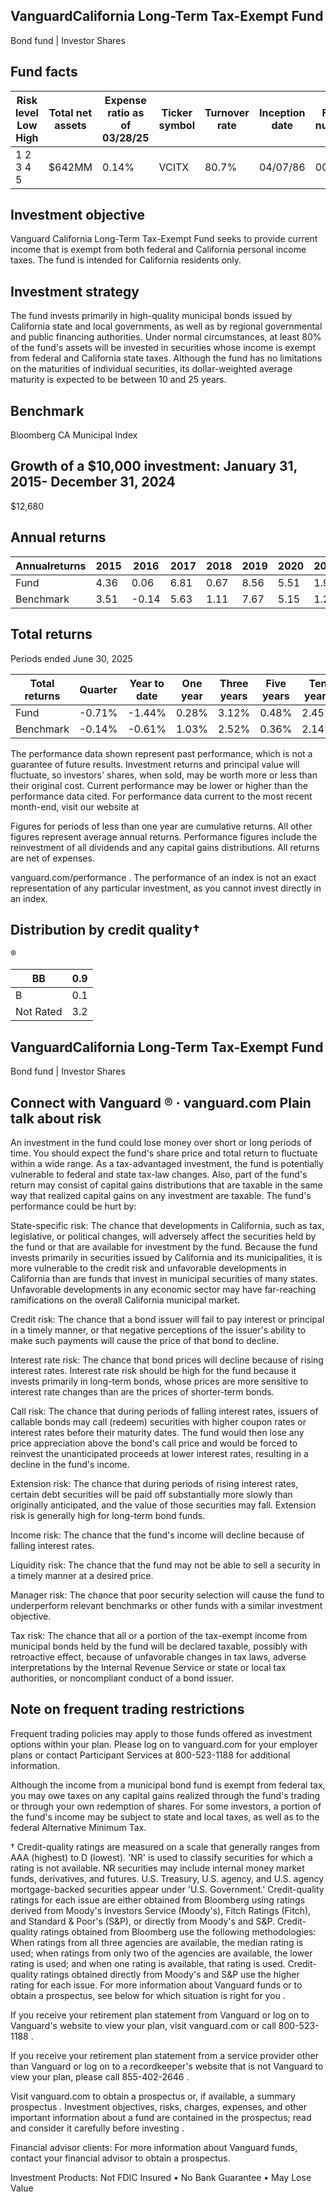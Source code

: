 ## VanguardCalifornia Long-Term Tax-Exempt Fund

Bond fund | Investor Shares

## Fund facts

| Risk level Low High   | Total net assets   | Expense ratio as of 03/28/25   | Ticker symbol   | Turnover rate   | Inception date   |   Fund number |
|-----------------------|--------------------|--------------------------------|-----------------|-----------------|------------------|---------------|
| 1 2 3 4 5             | $642MM             | 0.14%                          | VCITX           | 80.7%           | 04/07/86         |          0075 |

## Investment objective

Vanguard California Long-Term Tax-Exempt Fund seeks to provide current income that is exempt from both federal and California personal income taxes. The fund is intended for California residents only.

## Investment strategy

The fund invests primarily in high-quality municipal bonds issued by California state and local governments, as well as by regional governmental and public financing authorities. Under normal circumstances, at least 80% of the fund's assets will be invested in securities whose income is exempt from federal and California state taxes. Although the fund has no limitations on the maturities of individual securities, its dollar-weighted average maturity is expected to be between 10 and 25 years.

## Benchmark

Bloomberg CA Municipal Index

## Growth of a $10,000 investment:  January 31, 2015-  December 31, 2024

$12,680

<!-- image -->

## Annual returns

<!-- image -->

| Annualreturns   |   2015 |   2016 |   2017 |   2018 |   2019 |   2020 |   2021 |   2022 |   2023 |   2024 |
|-----------------|--------|--------|--------|--------|--------|--------|--------|--------|--------|--------|
| Fund            |   4.36 |   0.06 |   6.81 |   0.67 |   8.56 |   5.51 |   1.93 | -10.07 |   7.51 |   2.09 |
| Benchmark       |   3.51 |  -0.14 |   5.63 |   1.11 |   7.67 |   5.15 |   1.22 |  -8.17 |   6.22 |   1.02 |

## Total returns

Periods ended June 30, 2025

| Total returns   | Quarter   | Year to date   | One year   | Three years   | Five years   | Ten years   |
|-----------------|-----------|----------------|------------|---------------|--------------|-------------|
| Fund            | -0.71%    | -1.44%         | 0.28%      | 3.12%         | 0.48%        | 2.45%       |
| Benchmark       | -0.14%    | -0.61%         | 1.03%      | 2.52%         | 0.36%        | 2.14%       |

The performance data shown represent past performance, which is not a guarantee of future results. Investment returns and principal value will fluctuate, so investors' shares, when sold, may be worth more or less than their original cost. Current performance may be lower or higher than the performance data cited. For performance data current to the most recent month-end, visit our website at

Figures for periods of less than one year are cumulative returns. All other figures represent average annual returns. Performance figures include the reinvestment of all dividends and any capital gains distributions. All returns are net of expenses.

vanguard.com/performance  . The performance of an index is not an exact representation of any particular investment, as you cannot invest directly in an index.

## Distribution by credit quality†

<!-- image -->

®

<!-- image -->

| BB        |   0.9 |
|-----------|-------|
| B         |   0.1 |
| Not Rated |   3.2 |

## VanguardCalifornia Long-Term Tax-Exempt Fund

Bond fund | Investor Shares

## Connect with Vanguard   ® ·    vanguard.com Plain talk about risk

An investment in the fund could lose money over short or long periods of time. You should expect the fund's share price and total return to fluctuate within a wide range. As a tax-advantaged investment, the fund is potentially vulnerable to federal and state tax-law changes. Also, part of the fund's return may consist of capital gains distributions that are taxable in the same way that realized capital gains on any investment are taxable. The fund's performance could be hurt by:

State-specific risk: The chance that developments in California, such as tax, legislative, or political changes, will adversely affect the securities held by the fund or that are available for investment by the fund. Because the fund invests primarily in securities issued by California and its municipalities, it is more vulnerable to the credit risk and unfavorable developments in California than are funds that invest in municipal securities of many states. Unfavorable developments in any economic sector may have far-reaching ramifications on the overall California municipal market.

Credit risk: The chance that a bond issuer will fail to pay interest or principal in a timely manner, or that negative perceptions of the issuer's ability to make such payments will cause the price of that bond to decline.

Interest rate risk: The chance that bond prices will decline because of rising interest rates. Interest rate risk should be high for the fund because it invests primarily in long-term bonds, whose prices are more sensitive to interest rate changes than are the prices of shorter-term bonds.

Call risk: The chance that during periods of falling interest rates, issuers of callable bonds may call (redeem) securities with higher coupon rates or interest rates before their maturity dates. The fund would then lose any price appreciation above the bond's call price and would be forced to reinvest the unanticipated proceeds at lower interest rates, resulting in a decline in the fund's income.

Extension risk: The chance that during periods of rising interest rates, certain debt securities will be paid off substantially more slowly than originally anticipated, and the value of those securities may fall. Extension risk is generally high for long-term bond funds.

Income risk: The chance that the fund's income will decline because of falling interest rates.

Liquidity risk: The chance that the fund may not be able to sell a security in a timely manner at a desired price.

Manager risk: The chance that poor security selection will cause the fund to underperform relevant benchmarks or other funds with a similar investment objective.

Tax risk: The chance that all or a portion of the tax-exempt income from municipal bonds held by the fund will be declared taxable, possibly with retroactive effect, because of unfavorable changes in tax laws, adverse interpretations by the Internal Revenue Service or state or local tax authorities, or noncompliant conduct of a bond issuer.

## Note on frequent trading restrictions

Frequent trading policies may apply to those funds offered as investment options within your plan. Please log on to   vanguard.com for your employer plans or contact Participant Services at 800-523-1188 for additional information.

Although the income from a municipal bond fund is exempt from federal tax, you may owe taxes on any capital gains realized through the fund's trading or through your own redemption of shares. For some investors, a portion of the fund's income may be subject to state and local taxes, as well as to the federal Alternative Minimum Tax.

† Credit-quality ratings are measured on a scale that generally ranges from AAA (highest) to D (lowest). 'NR' is used to classify securities for which a rating is not available. NR securities may include internal money market funds, derivatives, and futures. U.S. Treasury, U.S. agency, and U.S. agency mortgage-backed securities appear under 'U.S. Government.' Credit-quality ratings for each issue are either obtained from Bloomberg using ratings derived from Moody's Investors Service (Moody's), Fitch Ratings (Fitch), and Standard &amp; Poor's (S&amp;P), or directly from Moody's and S&amp;P. Credit-quality ratings obtained from Bloomberg use the following methodologies: When ratings from all three agencies are available, the median rating is used; when ratings from only two of the agencies are available, the lower rating is used; and when one rating is available, that rating is used. Credit-quality ratings obtained directly from Moody's and S&amp;P use the higher rating for each issue. For more information about Vanguard funds or to obtain a prospectus, see below for which situation is right for you .

If you receive your retirement plan statement from Vanguard or log on to Vanguard's website to view your plan, visit vanguard.com or call 800-523-1188 .

If you receive your retirement plan statement from a service provider other than Vanguard or log on to a recordkeeper's website that is not Vanguard to view your plan, please call 855-402-2646 .

Visit vanguard.com to obtain a prospectus or, if available, a summary prospectus . Investment objectives, risks, charges, expenses, and other important information about a fund are contained in the prospectus; read and consider it carefully before investing .

Financial advisor clients: For more information about Vanguard funds, contact your financial advisor to obtain a prospectus.

Investment Products: Not FDIC Insured • No Bank Guarantee • May Lose Value